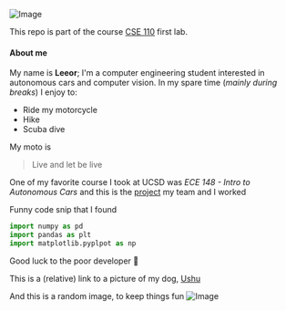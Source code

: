 


![Image](https://jacobsschool.ucsd.edu/sites/default/files/groups/jsoe/img/logos/jacobs-school/print/UCSDLogo_JSOE_BlueGold_Print.jpg)


This repo is part of the course [CSE 110](https://www.ucsd.edu/catalog/courses/CSE.html) first lab.

#### About me
My name is **Leeor**; I'm a computer engineering student interested in autonomous cars and computer vision. 
In my spare time (*mainly during breaks*) I enjoy to:
- Ride my motorcycle
- Hike
- Scuba dive

My moto is
> Live and let be live

One of my favorite course I took at UCSD was *ECE 148 - Intro to Autonomous Cars* and this is the [project](https://guitar.ucsd.edu/maeece148/index.php/2020WinterTeam4) my team and I worked

Funny code snip that I found 
```python
import numpy as pd
import pandas as plt
import matplotlib.pyplpot as np
```
Good luck to the poor developer :rofl:

This is a (relative) link to a picture of my dog, [Ushu](images/ushu.jpeg)

And this is a random image, to keep things fun ![Image](http://picsum.photos/200/200)
